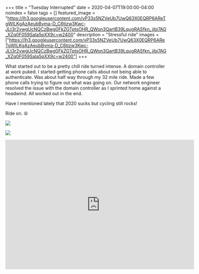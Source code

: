 +++
title =  "Tuesday Interrupted"
date = 2020-04-07T19:00:00-04:00
noindex = false
tags = []
featured_image = "https://lh3.googleusercontent.com/vP33s5NZVeUb7UwQ63X0EQRP6AReTgWILKgAzAeubBvma-D_C6tizw3Kwc-JLt3r2vwgUcNQCzBwg0FkZGTptsOHR_QWon3QartB39LqugRASfkn_jibi7AG_XZq0F059SaIa5pXX9c=w2400"
description = "Stressful ride"
images = ["https://lh3.googleusercontent.com/vP33s5NZVeUb7UwQ63X0EQRP6AReTgWILKgAzAeubBvma-D_C6tizw3Kwc-JLt3r2vwgUcNQCzBwg0FkZGTptsOHR_QWon3QartB39LqugRASfkn_jibi7AG_XZq0F059SaIa5pXX9c=w2400"]
+++

What started out to be a pretty chill ride turned intense. A domain controller at work puked. I started getting phone calls about not being able to authenticate. Was about half way through my 32 mile ride. Made a few phone calls trying to figure out what was going on. Our network engineer resolved the issue with the domain controller as I sprinted home against a headwind. All worked out in the end.

Have I mentioned lately that 2020 sucks but cycling still rocks!

Ride on. ☮

<a href='https://lh3.googleusercontent.com/vP33s5NZVeUb7UwQ63X0EQRP6AReTgWILKgAzAeubBvma-D_C6tizw3Kwc-JLt3r2vwgUcNQCzBwg0FkZGTptsOHR_QWon3QartB39LqugRASfkn_jibi7AG_XZq0F059SaIa5pXX9c=w2400'><img src='https://lh3.googleusercontent.com/vP33s5NZVeUb7UwQ63X0EQRP6AReTgWILKgAzAeubBvma-D_C6tizw3Kwc-JLt3r2vwgUcNQCzBwg0FkZGTptsOHR_QWon3QartB39LqugRASfkn_jibi7AG_XZq0F059SaIa5pXX9c=w2400'></a>

<a href='https://lh3.googleusercontent.com/AnyMDuh_SFnTjIMBw3iogHsnanXqFTSv2ro-EZLKHnJKsZfxcQyw9zqdkdG_mfpZVsPcs2EjU7zO_O3P1bap9HqzoJiNAfzShPaKVRz8xD3GRFsEhrPp8p2qSPHutAq0NVq6CXlLv5c=w2400'><img src='https://lh3.googleusercontent.com/AnyMDuh_SFnTjIMBw3iogHsnanXqFTSv2ro-EZLKHnJKsZfxcQyw9zqdkdG_mfpZVsPcs2EjU7zO_O3P1bap9HqzoJiNAfzShPaKVRz8xD3GRFsEhrPp8p2qSPHutAq0NVq6CXlLv5c=w2400'></a>

<iframe height='405' width='590' frameborder='0' allowtransparency='true' scrolling='no' src='https://www.strava.com/activities/3268960767/embed/47f3766ce36ae3c1f5c1c1c81877b2fee00f4a56'></iframe>
